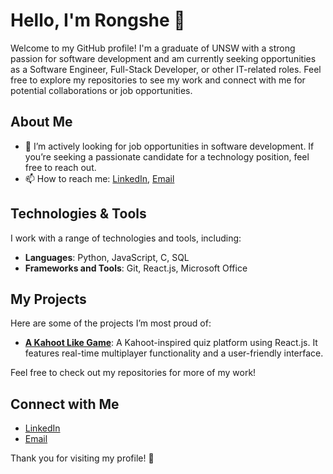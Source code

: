 # Hello, I'm Rongshe 👋

Welcome to my GitHub profile! I'm a graduate of UNSW with a strong passion for software development and am currently seeking opportunities as a Software Engineer, Full-Stack Developer, or other IT-related roles. Feel free to explore my repositories to see my work and connect with me for potential collaborations or job opportunities.

## About Me

- 🔭 I’m actively looking for job opportunities in software development. If you’re seeking a passionate candidate for a technology position, feel free to reach out.
- 📫 How to reach me: [LinkedIn](www.linkedin.com/in/rongshe-jia), [Email](rongshe.jia@gmail.com)
<!-- ⚡ Fun fact: . -->

## Technologies & Tools

I work with a range of technologies and tools, including:

- **Languages**: Python, JavaScript, C, SQL
- **Frameworks and Tools**: Git, React.js, Microsoft Office

## My Projects

Here are some of the projects I’m most proud of:

- **[A Kahoot Like Game](https://github.com/Rongshe-Jia/A-Kahoot-Like-Game)**: A Kahoot-inspired quiz platform using React.js. It features real-time multiplayer functionality and a user-friendly interface.

Feel free to check out my repositories for more of my work!



## Connect with Me

- [LinkedIn](www.linkedin.com/in/rongshe-jia)
- [Email](rongshe.jia@gmail.com)

Thank you for visiting my profile! 🚀


<!---
Rongshe-Jia/Rongshe-Jia is a ✨ special ✨ repository because its `README.md` (this file) appears on your GitHub profile.
You can click the Preview link to take a look at your changes.
--->

